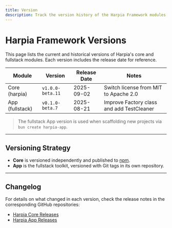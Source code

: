 ```yaml
---
title: Version
description: Track the version history of the Harpia Framework modules, including core updates and the fullstack application scaffold.
---
```


# Harpia Framework Versions

This page lists the current and historical versions of Harpia's core and fullstack modules. Each version includes the release date for reference.

| Module        | Version         | Release Date   | Notes                        |
|---------------|------------------|----------------|------------------------------|
| Core (harpia) | `v1.0.0-beta.11`  | 2025-09-02     | Switch license from MIT to Apache 2.0 |
| App (fullstack) | `v0.1.0-beta.7`       | 2025-08-21     | Improve Factory class and add TestCleaner |

> The fullstack App version is used when scaffolding new projects via `bun create harpia-app`.

---

## Versioning Strategy

- **Core** is versioned independently and published to [npm](https://www.npmjs.com/package/harpiats).
- **App** is the fullstack toolkit, versioned with Git tags in its own repository.

---

## Changelog

For details on what changed in each version, check the release notes in the corresponding GitHub repositories:

- [Harpia Core Releases](https://github.com/harpiats/core/releases)
- [Harpia App Releases](https://github.com/harpiats/app/releases)
